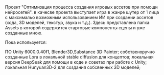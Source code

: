 Проект "Оптимизация процесса создания игровых ассетов при помощи нейросетей". в качесве проекта выступает игра в жанре шутер от 1 лица с максимальо возможным использованием ИИ при создании ассетов (кода, 3D моделей, текстур, звука и т.д.). Здесь представлена папка Assets в которой содержится стартовые компоненты сцены и уже созданные мною.

Пока используется:

ПО Unity 6000.0.40f1, Blender3D,Substance 3D Painter;
собственоручно созданные Lora в локальной stable diffusion для концептов;
локальная версия DeepSeak для помощи в коде и советах при работе с Unity;
локальная Hunyuan3D-2 для создания собсвенных 3D моделей;
